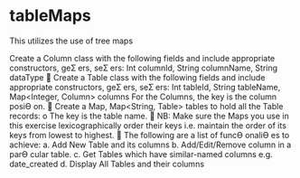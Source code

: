 # tableMaps
This utilizes the use of tree maps 


Create a Column class with the following fields and include appropriate constructors, geƩ ers, 
seƩ ers: 
Int columnId, String columnName, String dataType 
 Create a Table class with the following fields and include appropriate constructors, geƩ ers, 
seƩ ers: 
Int tableId, String tableName, Map<Integer, Column> columns 
For the Columns, the key is the column posiƟ on.
 Create a Map, Map<String, Table> tables to hold all the Table records: 
o The key is the table name. 
 NB: Make sure the Maps you use in this exercise lexicographically order their keys i.e. maintain 
the order of its keys from lowest to highest. 
 The following are a list of funcƟ onaliƟ es to achieve:
a. Add New Table and its columns 
b. Add/Edit/Remove column in a parƟ cular table.
c. Get Tables which have similar-named columns e.g. date_created 
d. Display All Tables and their columns
